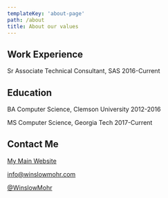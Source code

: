 ```yaml
---
templateKey: 'about-page'
path: /about
title: About our values
---
```


## Work Experience
Sr Associate Technical Consultant, SAS 2016-Current

## Education

BA Computer Science, Clemson University 2012-2016

MS Computer Science, Georgia Tech 2017-Current

## Contact Me

[My Main Website](https://winslowmohr.com/)

info@winslowmohr.com

[@WinslowMohr](https://twitter.com/WinslowMohr)
